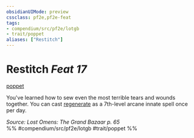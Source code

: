 ```yaml
---
obsidianUIMode: preview
cssclass: pf2e,pf2e-feat
tags:
- compendium/src/pf2e/lotgb
- trait/poppet
aliases: ["Restitch"]
---
```

# Restitch  *Feat 17*  
[poppet](../../Rules/traits/poppet-lotgb.md)  


You've learned how to sew even the most terrible tears and wounds together. You can cast [regenerate](../spells/regenerate.md) as a 7th-level arcane innate spell once per day.

*Source: Lost Omens: The Grand Bazaar p. 65*  
%% #compendium/src/pf2e/lotgb #trait/poppet %%